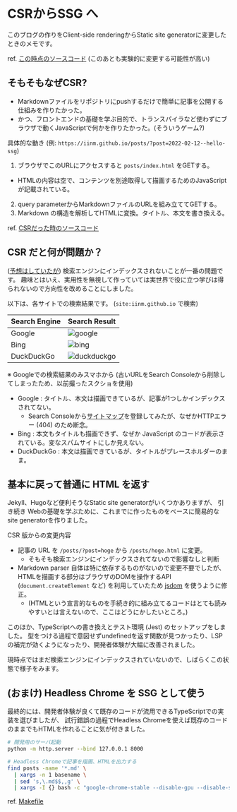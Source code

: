 # CSRからSSG へ

このブログの作りをClient-side renderingからStatic site generatorに変更したときのメモです。

ref. [この時点のソースコード](https://github.com/iinm/iinm.github.io/tree/9654176f3d0600105c2cccdca188dad2c56aa16e) (このあとも実験的に変更する可能性が高い)

## そもそもなぜCSR?

- Markdownファイルをリポジトリにpushするだけで簡単に記事を公開する仕組みを作りたかった。
- かつ、フロントエンドの基礎を学ぶ目的で、トランスパイラなど使わずにブラウザで動くJavaScriptで何かを作りたかった。(そういうゲーム?)

具体的な動き (例: `https://iinm.github.io/posts/?post=2022-02-12--hello-ssg`)

1. ブラウザでこのURLにアクセスすると `posts/index.html` をGETする。
  - HTMLの内容は空で、コンテンツを別途取得して描画するためのJavaScriptが記載されている。
2. query parameterからMarkdownファイルのURLを組み立ててGETする。
3. Markdown の構造を解析してHTMLに変換。タイトル、本文を書き換える。

ref. [CSRだった時のソースコード](https://github.com/iinm/iinm.github.io/tree/d0731446106a0b6a94d00947c95a7dbc4dfcd240)

## CSR だと何が問題か？

([予想はしていたが](2021-04-18--starting-a-tech-blog.html#:~:text=%E3%81%A6%E3%83%AC%E3%83%B3%E3%83%80%E3%83%AA%E3%83%B3%E3%82%B0%E3%81%99%E3%82%8B-,document.title,-%E3%81%AA%E3%81%A9%E3%82%92JavaScript)) 検索エンジンにインデックスされないことが一番の問題です。
趣味とはいえ、実用性を無視して作っていては実世界で役に立つ学びは得られないので方向性を改めることにしました。

以下は、各サイトでの検索結果です。 (`site:iinm.github.io` で検索)

| Search Engine | Search Result                                                                                                       |
| ------------- | ------------------------------------------------------------------------------------------------------------------- |
| Google        | ![google](https://storage.googleapis.com/iinm-blog/2022-02-12--hello-ssg/153705723-6df6f1ba-7aed-4460-8a7f-869090cfcbf3.png)     |
| Bing          | ![bing](https://storage.googleapis.com/iinm-blog/2022-02-12--hello-ssg/153705721-a3a1dd7c-6d4b-4d6e-aba4-4ae2e1afd20e.png)       |
| DuckDuckGo    | ![duckduckgo](https://storage.googleapis.com/iinm-blog/2022-02-12--hello-ssg/153705722-7e367d52-bf7c-4f2c-9669-97b82eaff591.png) |

※ Googleでの検索結果のみスマホから (古いURLをSearch Consoleから削除してしまったため、以前撮ったスクショを使用)

- Google : タイトル、本文は描画できているが、記事が1つしかインデックスされてない。
  - Search Consoleから[サイトマップ](../sitemap.txt)を登録してみたが、なぜかHTTPエラー (404) のため断念。
- Bing : 本文もタイトルも描画できず、なぜか JavaScript のコードが表示されている。変なスパムサイトにしか見えない。
- DuckDuckGo : 本文は描画できているが、タイトルがプレースホルダーのまま。

## 基本に戻って普通に HTML を返す

Jekyll、Hugoなど便利そうなStatic site generatorがいくつかありますが、
引き続き Webの基礎を学ぶために、これまでに作ったものをベースに簡易的なsite generatorを作りました。

CSR 版からの変更内容

- 記事の URL を `/posts/?post=hoge` から `/posts/hoge.html` に変更。
  - そもそも検索エンジンにインデックスされてないので影響なしと判断
- Markdown parser 自体は特に依存するものがないので変更不要でしたが、HTMLを描画する部分はブラウザのDOMを操作するAPI (`document.createElement` など) を利用していたため [jsdom](https://github.com/jsdom/jsdom) を使うように修正。
  - (HTMLという宣言的なものを手続き的に組み立てるコードはとても読みやすいとは言えないので、ここはどうにかしたいところ。)

このほか、TypeScriptへの書き換えとテスト環境 (Jest) のセットアップをしました。
型をつける過程で意図せずundefinedを返す関数が見つかったり、LSP の補完が効くようになったり、開発者体験が大幅に改善されました。

現時点ではまだ検索エンジンにインデックスされていないので、しばらくこの状態で様子をみます。

## (おまけ) Headless Chrome を SSG として使う

最終的には、開発者体験が良くて既存のコードが流用できるTypeScriptでの実装を選びましたが、
試行錯誤の過程でHeadless Chromeを使えば既存のコードのままでもHTMLを作れることに気が付きました。

```sh
# 開発用のサーバ起動
python -m http.server --bind 127.0.0.1 8000

# Headless Chromeで記事を描画、HTMLを出力する
find posts -name '*.md' \
  | xargs -n 1 basename \
  | sed 's,\.md$$,,g' \
  | xargs -I {} bash -c "google-chrome-stable --disable-gpu --disable-software-rasterizer --headless --virtual-time-budget=5000 --dump-dom 'http://127.0.0.1:8000/posts/?post={}' > posts/{}.html"
```

ref. [Makefile](https://github.com/iinm/iinm.github.io/commit/9bf527b13cc017b14a49f0174a419be9ae1180c6)

